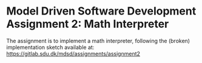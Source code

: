 # Model Driven Software Development Assignment 2: Math Interpreter

The assignment is to implement a math interpreter, following the (broken) implementation sketch available at: https://gitlab.sdu.dk/mdsd/assignments/assignment2
